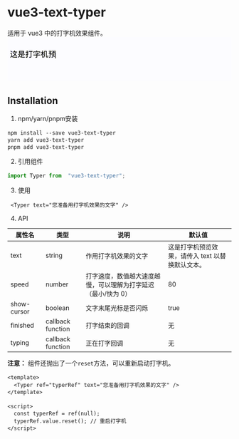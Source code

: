 <!--
 * @Author: wangqiaoling
 * @LastEditors: wangqiaoling
 * @Description: 
-->
# vue3-text-typer

适用于 vue3 中的打字机效果组件。
![打字机组件效果](./public/20250115134511.gif)

## Installation

1. npm/yarn/pnpm安装

```shell
npm install --save vue3-text-typer
yarn add vue3-text-typer
pnpm add vue3-text-typer
```

2. 引用组件

```js
import Typer from  "vue3-text-typer";
```

3. 使用

```vue
 <Typer text="您准备用打字机效果的文字" />
```

4. API

| 属性名 | 类型 | 说明 | 默认值 |
| ------ | ------ | ------ | ------ |
| text | string | 作用打字机效果的文字 | 这是打字机预览效果，请传入 text 以替换默认文本。
| speed | number | 打字速度，数值越大速度越慢，可以理解为打字延迟（最小/快为 0） | 80
| show-cursor | boolean | 文字末尾光标是否闪烁 | true
| finished | callback function | 打字结束的回调 | 无
| typing | callback function | 正在打字回调 | 无

**注意：** 组件还抛出了一个`reset`方法，可以重新启动打字机。

```vue
<template>
  <Typer ref="typerRef" text="您准备用打字机效果的文字" />
</template>

<script>
  const typerRef = ref(null);
  typerRef.value.reset(); // 重启打字机
</script>
```
